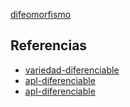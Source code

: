 [difeomorfismo](pdf/difeomorfismo.pdf)

## Referencias
- [variedad-diferenciable](./variedad-diferenciable.md)
- [apl-diferenciable](./apl-diferenciable.md)
- [apl-diferenciable](./apl-diferenciable.md)
